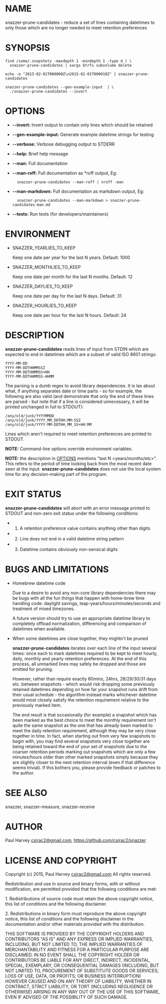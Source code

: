 # NAME

snazzer-prune-candidates - reduce a set of lines containing datetimes to only
those which are no longer needed to meet retention preferences

# SYNOPSIS

    find /some/.snapshotz -maxdepth 1 -mindepth 1 -type d | \
      snazzer-prune-candidates | xargs btrfs subvolume delete

    echo -e "2015-02-01T000000Z\n2015-02-01T000010Z" | snazzer-prune-candidates

    snazzer-prune-candidates --gen-example-input  | \
      ./snazzer-prune-candidates --invert

# OPTIONS

- **--invert:** Invert output to contain only lines which should be retained
- **--gen-example-input:** Generate example datetime strings for testing
- **--verbose:** Verbose debugging output to STDERR
- **--help:** Brief help message
- **--man:** Full documentation
- **--man-roff:** Full documentation as \*roff output, Eg:

        snazzer-prune-candidates --man-roff | nroff -man

- **--man-markdown:** Full documentation as markdown output, Eg:

        snazzer-prune-candidates --man-markdown > snazzer-prune-candidates-man.md

- **--tests:** Run tests (for developers/maintainers)

# ENVIRONMENT

- SNAZZER\_YEARLIES\_TO\_KEEP

    Keep one date per year for the last N years. Default: 1000

- SNAZZER\_MONTHLIES\_TO\_KEEP

    Keep one date per month for the last N months. Default: 12

- SNAZZER\_DAYLIES\_TO\_KEEP

    Keep one date per day for the last N days. Default: 31

- SNAZZER\_HOURLIES\_TO\_KEEP

    Keep one date per hour for the last N hours. Default: 24

# DESCRIPTION

**snazzer-prune-candidates** reads lines of input from STDIN which are expected
to end in datetimes which are a subset of valid ISO 8601 strings:

    YYYY-MM-DD
    YYYY-MM-DDTHHMMSSZ
    YYYY-MM-DDTHHMMSS+HH
    YYYY-MM-DDTHHMMSS-HHMM

The parsing is a dumb regex to avoid library dependencies. It is lax about what,
if anything separates date or time parts - so for example, the following are
also valid (and demonstrate that only the end of these lines are parsed - but
note that if a line is considered unnecessary, it will be printed unchanged in
full to STDOUT):

    /any/old/junk/YYYYMMDD
    /any/old/junk/YYYY_MM_DDTHH:MM:SSZ
    /any/old/junk/YYYY-MM-DDTHH_MM_SS+HH:MM

Lines which aren't required to meet retention preferences are printed to STDOUT.

**NOTE:** Command-line options override environment variables.

**NOTE:** the description in [OPTIONS](https://metacpan.org/pod/OPTIONS) mentions "last N <years/months/etc>".
This refers to the period of time looking back from the most recent date seen at
the input. **snazzer-prune-candidates** does not use the local system time for
any decision-making part of the program.

# EXIT STATUS

**snazzer-prune-candidates** will abort with an error message printed to STDOUT
and non-zero exit status under the following conditions:

- 1. A retention preference value contains anything other than digits
- 2. Line does not end in a valid datetime string pattern
- 3. Datetime contains obviously non-sensical digits

# BUGS AND LIMITATIONS

- Homebrew datetime code

    Due to a desire to avoid any non-core library dependencies there may be bugs
    with all the fun things that happen with home-brew time handling code: daylight
    savings, leap-years/hours/minutes/seconds and treatment of mixed timezones.

    A future version should try to use an appropriate datetime library to completely
    offload normalization, differencing and comparison of datetimes when available.

- When some datetimes are close together, they mightn't be pruned

    **snazzer-prune-candidates** iterates over each line of the input several times:
    once each to mark datetimes required to be kept to meet hourly, daily, monthly
    and yearly retention preferences. At the end of this process, all unmarked lines
    may safely be dropped and those are emitted for pruning.

    However, rather than require exactly 60mins, 24hrs, 28/29/30/31 days etc.
    between snapshots - which would risk dropping some previously retained datetimes
    depending on how far your snapshot runs drift from their usual schedule - the
    algorithm instead marks whichever datetime would most closely satisfy the
    retention requirement relative to the previously marked item.

    The end result is that occasionally (for example) a snapshot which has been
    marked as the best choice to meet the monthly requirement isn't quite the same
    snapshot as the one that has already been marked to meet the daily retention
    requirement, although they may be very close together in time. In fact, when
    starting out from very few snapshots to begin with, you may find several
    snapshots very close together are being retained toward the end of your set of
    snapshots due to the coarser retention periods marking out snapshots which are
    only a few minutes/hours older than other marked snapshots simply because they
    are slightly closer to the next retention interval (even if that difference
    seems trivial). If this bothers you, please provide feedback or patches to the
    author.

# SEE ALSO

snazzer, snazzer-measure, snazzer-receive

# AUTHOR

Paul Harvey <csirac2@gmail.com>, https://github.com/csirac2/snazzer

# LICENSE AND COPYRIGHT

Copyright (c) 2015, Paul Harvey <csirac2@gmail.com> All rights reserved.

Redistribution and use in source and binary forms, with or without
modification, are permitted provided that the following conditions are met:

1\. Redistributions of source code must retain the above copyright notice, this
list of conditions and the following disclaimer.

2\. Redistributions in binary form must reproduce the above copyright notice,
this list of conditions and the following disclaimer in the documentation
and/or other materials provided with the distribution.

THIS SOFTWARE IS PROVIDED BY THE COPYRIGHT HOLDERS AND CONTRIBUTORS "AS IS" AND
ANY EXPRESS OR IMPLIED WARRANTIES, INCLUDING, BUT NOT LIMITED TO, THE IMPLIED
WARRANTIES OF MERCHANTABILITY AND FITNESS FOR A PARTICULAR PURPOSE ARE
DISCLAIMED. IN NO EVENT SHALL THE COPYRIGHT HOLDER OR CONTRIBUTORS BE LIABLE
FOR ANY DIRECT, INDIRECT, INCIDENTAL, SPECIAL, EXEMPLARY, OR CONSEQUENTIAL
DAMAGES (INCLUDING, BUT NOT LIMITED TO, PROCUREMENT OF SUBSTITUTE GOODS OR
SERVICES; LOSS OF USE, DATA, OR PROFITS; OR BUSINESS INTERRUPTION) HOWEVER
CAUSED AND ON ANY THEORY OF LIABILITY, WHETHER IN CONTRACT, STRICT LIABILITY,
OR TORT (INCLUDING NEGLIGENCE OR OTHERWISE) ARISING IN ANY WAY OUT OF THE USE
OF THIS SOFTWARE, EVEN IF ADVISED OF THE POSSIBILITY OF SUCH DAMAGE.
